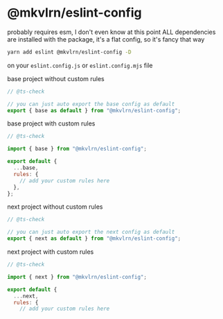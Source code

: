# @mkvlrn/eslint-config

probably requires esm, I don't even know at this point
ALL dependencies are installed with the package, it's a flat config, so it's fancy that way

```bash
yarn add eslint @mkvlrn/eslint-config -D
```

on your `eslint.config.js` or `eslint.config.mjs` file

base project without custom rules

```js
// @ts-check

// you can just auto export the base config as default
export { base as default } from "@mkvlrn/eslint-config";
```

base project with custom rules

```js
// @ts-check

import { base } from "@mkvlrn/eslint-config";

export default {
  ...base,
  rules: {
    // add your custom rules here
  },
};
```

next project without custom rules

```js
// @ts-check

// you can just auto export the next config as default
export { next as default } from "@mkvlrn/eslint-config";
```

next project with custom rules

```js
// @ts-check

import { next } from "@mkvlrn/eslint-config";

export default {
  ...next,
  rules: {
    // add your custom rules here
```
